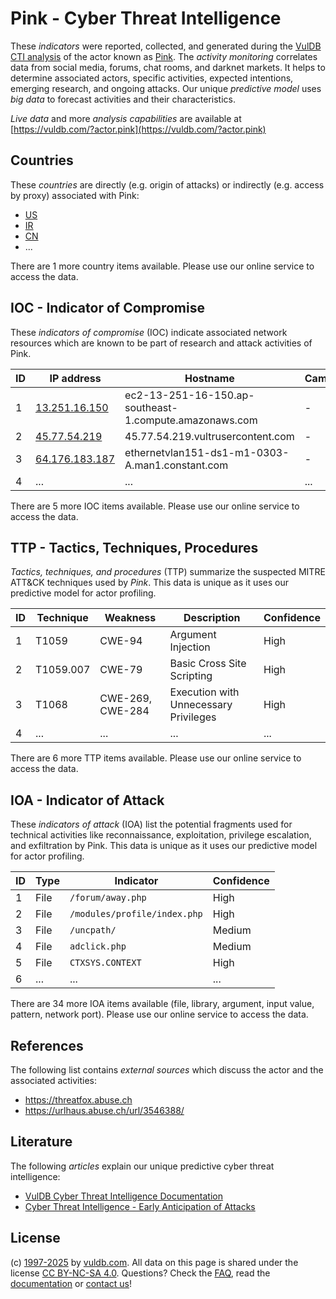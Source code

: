 # Pink - Cyber Threat Intelligence

These _indicators_ were reported, collected, and generated during the [VulDB CTI analysis](https://vuldb.com/?kb.cti) of the actor known as [Pink](https://vuldb.com/?actor.pink). The _activity monitoring_ correlates data from social media, forums, chat rooms, and darknet markets. It helps to determine associated actors, specific activities, expected intentions, emerging research, and ongoing attacks. Our unique _predictive model_ uses _big data_ to forecast activities and their characteristics.

_Live data_ and more _analysis capabilities_ are available at [https://vuldb.com/?actor.pink](https://vuldb.com/?actor.pink)

## Countries

These _countries_ are directly (e.g. origin of attacks) or indirectly (e.g. access by proxy) associated with Pink:

* [US](https://vuldb.com/?country.us)
* [IR](https://vuldb.com/?country.ir)
* [CN](https://vuldb.com/?country.cn)
* ...

There are 1 more country items available. Please use our online service to access the data.

## IOC - Indicator of Compromise

These _indicators of compromise_ (IOC) indicate associated network resources which are known to be part of research and attack activities of Pink.

ID | IP address | Hostname | Campaign | Confidence
-- | ---------- | -------- | -------- | ----------
1 | [13.251.16.150](https://vuldb.com/?ip.13.251.16.150) | ec2-13-251-16-150.ap-southeast-1.compute.amazonaws.com | - | Medium
2 | [45.77.54.219](https://vuldb.com/?ip.45.77.54.219) | 45.77.54.219.vultrusercontent.com | - | Medium
3 | [64.176.183.187](https://vuldb.com/?ip.64.176.183.187) | ethernetvlan151-ds1-m1-0303-A.man1.constant.com | - | High
4 | ... | ... | ... | ...

There are 5 more IOC items available. Please use our online service to access the data.

## TTP - Tactics, Techniques, Procedures

_Tactics, techniques, and procedures_ (TTP) summarize the suspected MITRE ATT&CK techniques used by _Pink_. This data is unique as it uses our predictive model for actor profiling.

ID | Technique | Weakness | Description | Confidence
-- | --------- | -------- | ----------- | ----------
1 | T1059 | CWE-94 | Argument Injection | High
2 | T1059.007 | CWE-79 | Basic Cross Site Scripting | High
3 | T1068 | CWE-269, CWE-284 | Execution with Unnecessary Privileges | High
4 | ... | ... | ... | ...

There are 6 more TTP items available. Please use our online service to access the data.

## IOA - Indicator of Attack

These _indicators of attack_ (IOA) list the potential fragments used for technical activities like reconnaissance, exploitation, privilege escalation, and exfiltration by Pink. This data is unique as it uses our predictive model for actor profiling.

ID | Type | Indicator | Confidence
-- | ---- | --------- | ----------
1 | File | `/forum/away.php` | High
2 | File | `/modules/profile/index.php` | High
3 | File | `/uncpath/` | Medium
4 | File | `adclick.php` | Medium
5 | File | `CTXSYS.CONTEXT` | High
6 | ... | ... | ...

There are 34 more IOA items available (file, library, argument, input value, pattern, network port). Please use our online service to access the data.

## References

The following list contains _external sources_ which discuss the actor and the associated activities:

* https://threatfox.abuse.ch
* https://urlhaus.abuse.ch/url/3546388/

## Literature

The following _articles_ explain our unique predictive cyber threat intelligence:

* [VulDB Cyber Threat Intelligence Documentation](https://vuldb.com/?kb.cti)
* [Cyber Threat Intelligence - Early Anticipation of Attacks](https://www.scip.ch/en/?labs.20201022)

## License

(c) [1997-2025](https://vuldb.com/?kb.changelog) by [vuldb.com](https://vuldb.com/?kb.about). All data on this page is shared under the license [CC BY-NC-SA 4.0](https://creativecommons.org/licenses/by-nc-sa/4.0/). Questions? Check the [FAQ](https://vuldb.com/?kb.faq), read the [documentation](https://vuldb.com/?kb) or [contact us](https://vuldb.com/?contact)!
